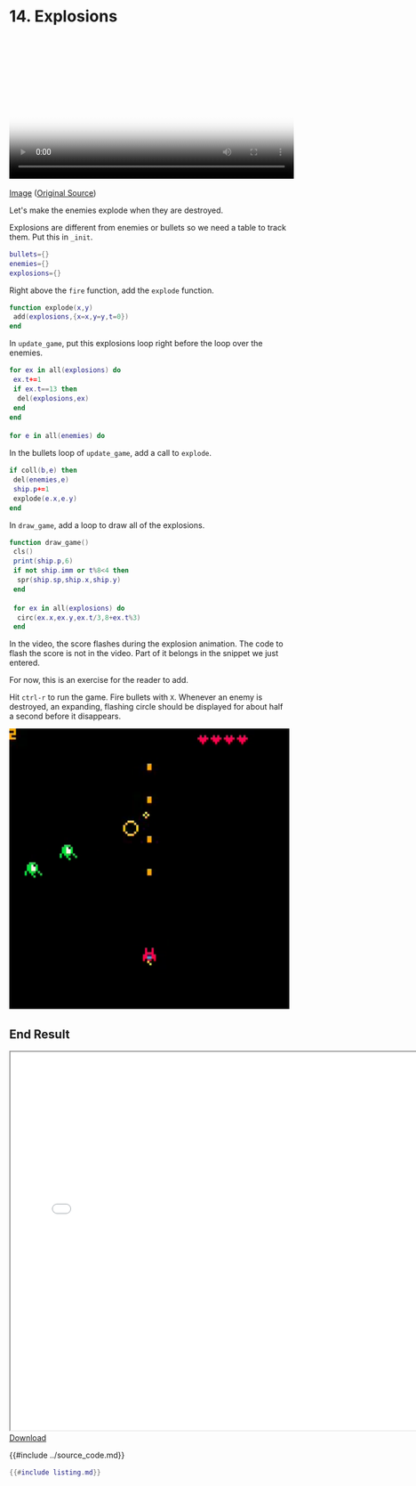 # 14. Explosions

<video controls width="512" poster="./tut_14.gif">
    <source src="./tut_14.mp4"
            type="video/mp4">
    Sorry, your browser doesn't support embedded videos.
</video>

[Image](./tut_14.git) ([Original Source](https://ztiromoritz.github.io/pico-8-shooter/gif/tut_14.gif))

Let's make the enemies explode when they are destroyed.


Explosions are different from enemies or bullets so we need a table to track them. Put this in `_init`.

```lua
bullets={}
enemies={}
explosions={}
```

Right above the `fire` function, add the `explode` function.

```lua
function explode(x,y)
 add(explosions,{x=x,y=y,t=0})
end
```

In `update_game`, put this explosions loop right before the loop over the enemies.

```lua
for ex in all(explosions) do
 ex.t+=1
 if ex.t==13 then
  del(explosions,ex)
 end
end

for e in all(enemies) do
```

In the bullets loop of `update_game`, add a call to `explode`.

```lua
if coll(b,e) then
 del(enemies,e)
 ship.p+=1
 explode(e.x,e.y)
end
```

In `draw_game`, add a loop to draw all of the explosions.

```lua
function draw_game()
 cls()
 print(ship.p,6)
 if not ship.imm or t%8<4 then
  spr(ship.sp,ship.x,ship.y)
 end

 for ex in all(explosions) do
  circ(ex.x,ex.y,ex.t/3,8+ex.t%3)
 end
```

In the video, the score flashes during the explosion animation. The code to
flash the score is not in the video. Part of it belongs in the snippet we just
entered.

For now, this is an exercise for the reader to add.

Hit `ctrl-r` to run the game. Fire bullets with `X`. Whenever an enemy is
destroyed, an expanding, flashing circle should be displayed for about half a
second before it disappears.

<div><img src="./result.png" width="512" /></div>

## End Result
<iframe width="750px" height="680px" src="./ss_14.html"></iframe>
<a href="./ss_14.p8.png" target="_blank">Download</a>

{{#include ../source_code.md}}
```lua
{{#include listing.md}}
```

